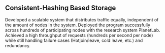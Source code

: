 ## Consistent-Hashing Based Storage
Developed a scalable system that distributes traffic equally, independent of the amount of nodes in the system.
Deployed the program successfully across hundreds of participating nodes with the research system PlanetLab.
Achieved a high throughput of requests (hundreds per second per node) while still handling failure cases (Hotjoin/leave, cold leave, etc.) and redundancy.
